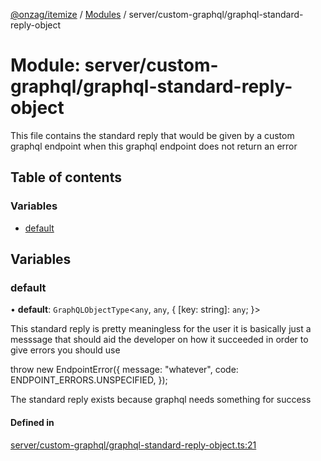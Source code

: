 [@onzag/itemize](../README.md) / [Modules](../modules.md) / server/custom-graphql/graphql-standard-reply-object

# Module: server/custom-graphql/graphql-standard-reply-object

This file contains the standard reply that would be given by a custom graphql endpoint
when this graphql endpoint does not return an error

## Table of contents

### Variables

- [default](server_custom_graphql_graphql_standard_reply_object.md#default)

## Variables

### default

• **default**: `GraphQLObjectType`<`any`, `any`, { [key: string]: `any`;  }\>

This standard reply is pretty meaningless for the user it is basically
just a messsage that should aid the developer on how it succeeded
in order to give errors you should use

throw new EndpointError({
  message: "whatever",
  code: ENDPOINT_ERRORS.UNSPECIFIED,
});

The standard reply exists because graphql needs something for success

#### Defined in

[server/custom-graphql/graphql-standard-reply-object.ts:21](https://github.com/onzag/itemize/blob/f2f29986/server/custom-graphql/graphql-standard-reply-object.ts#L21)
